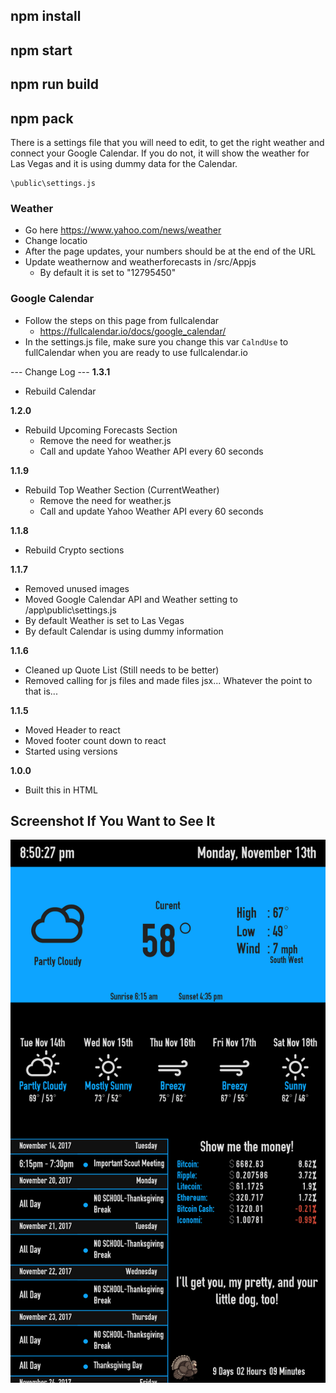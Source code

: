 ## npm install 
## npm start 
## npm run build  
## npm pack 
 
There is a settings file that you will need to edit, to get the right weather and connect your Google Calendar.  If you do not, it will show the weather for Las Vegas and it is using dummy data for the Calendar. 
 
``` 
\public\settings.js 
``` 
 
### Weather  
* Go here https://www.yahoo.com/news/weather 
* Change locatio  
* After the page updates, your numbers should be at the end of the URL
* Update weathernow and weatherforecasts in /src/Appjs
  * By default it is set to "12795450"
 
### Google Calendar 
* Follow the steps on this page from fullcalendar 
  * https://fullcalendar.io/docs/google_calendar/  
* In the settings.js file, make sure you change this var ```CalndUse``` to fullCalendar when you are ready to use fullcalendar.io 
 
 
 
 
--- Change Log --- 
 **1.3.1** 
* Rebuild Calendar

 **1.2.0** 
* Rebuild Upcoming Forecasts Section  
  * Remove the need for weather.js 
  * Call and update Yahoo Weather API every 60 seconds 


**1.1.9** 
* Rebuild Top Weather Section (CurrentWeather) 
  * Remove the need for weather.js 
  * Call and update Yahoo Weather API every 60 seconds 
 
 
**1.1.8** 
* Rebuild Crypto sections  
 
**1.1.7** 
* Removed unused images  
* Moved Google Calendar API and Weather setting to /app\public\settings.js 
 * By default Weather is set to Las Vegas 
 * By default Calendar is using dummy information  
 
**1.1.6** 
* Cleaned up Quote List (Still needs to be better) 
* Removed calling for js files and made files jsx... Whatever the point to that is... 
 
**1.1.5** 
* Moved Header to react  
* Moved footer count down to react  
* Started using versions  
 
 
**1.0.0** 
* Built this in HTML  
 
 
 
## Screenshot If You Want to See It 
![Alt text](/public/assets/img/screenshot.png) 
 
 